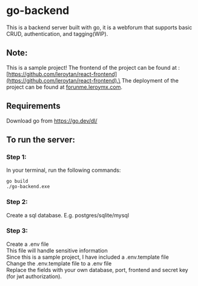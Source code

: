 # go-backend
 This is a backend server built with go, it is a webforum that supports basic CRUD, authentication, and tagging(WIP).

## Note:
This is a sample project!
The frontend of the project can be found at : [https://github.com/leroytan/react-frontend](https://github.com/leroytan/react-frontend).\
The deployment of the project can be found at [forunme.leroymx.com](forunme.leroymx.com).

## Requirements
Download go from https://go.dev/dl/


## To run the server:
### Step 1:
In your terminal, run the following commands:
```
go build
./go-backend.exe
```

### Step 2:
Create a sql database.
E.g. postgres/sqlite/mysql

### Step 3:
Create a .env file \
This file will handle sensitive information \
Since this is a sample project, I have included a .env.template file \
Change the .env.template file to a .env file \
Replace the fields with your own database, port, frontend and secret key (for jwt authorization).






